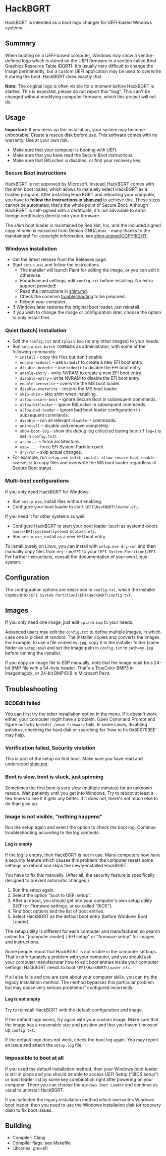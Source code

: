 # HackBGRT

HackBGRT is intended as a boot logo changer for UEFI-based Windows systems.

## Summary

When booting on a UEFI-based computer, Windows may show a vendor-defined logo which is stored on the UEFI firmware in a section called Boot Graphics Resource Table (BGRT). It's usually very difficult to change the image permanently, but a custom UEFI application may be used to overwrite it during the boot. HackBGRT does exactly that.

**Note:** The original logo is often visible for a moment before HackBGRT is started. This is expected, please do not report this "bug". This can't be changed without modifying computer firmware, which this project will not do.

## Usage

**Important:** If you mess up the installation, your system may become unbootable! Create a rescue disk before use. This software comes with no warranty. Use at your own risk.

* Make sure that your computer is booting with UEFI.
* Make sure that you have read the Secure Boot instructions.
* Make sure that BitLocker is disabled, or find your recovery key.

### Secure Boot instructions

HackBGRT is not approved by Microsoft. Instead, HackBGRT comes with the *shim* boot loader, which allows to manually select HackBGRT as a trusted program. After installing HackBGRT and rebooting your computer, you have to **follow the instructions in [shim.md](shim.md)** to achieve this. These steps cannot be automated, that's the whole point of Secure Boot. Although HackBGRT is self-signed with a certificate, it's not advisable to enroll foreign certificates directly into your firmware.

The *shim* boot loader is maintained by Red Hat, Inc, and the included signed copy of *shim* is extracted from Debian GNU/Linux – many thanks to the maintainers! For copyright information, see [shim-signed/COPYRIGHT](shim-signed/COPYRIGHT).

### Windows installation

* Get the latest release from the Releases page.
* Start `setup.exe` and follow the instructions.
	* The installer will launch Paint for editing the image, or you can edit it otherwise.
	* For advanced settings, edit `config.txt` before installing. No extra support provided!
	* Read the instructions in [shim.md](shim.md).
	* Check the common [troubleshooting](#troubleshooting) to be prepared.
	* Reboot your computer.
* If Windows later restores the original boot loader, just reinstall.
* If you wish to change the image or configuration later, choose the option to only install files.

### Quiet (batch) installation

* Edit the `config.txt` and `splash.bmp` (or any other images) to your needs.
* Run `setup.exe batch COMMANDS` as administrator, with some of the following commands:
	* `install` – copy the files but don't enable.
	* `enable-bcdedit` – use `bcdedit` to create a new EFI boot entry.
	* `disable-bcdedit` – use `bcdedit` to disable the EFI boot entry.
	* `enable-entry` – write NVRAM to create a new EFI boot entry.
	* `disable-entry` – write NVRAM to disable the EFI boot entry.
	* `enable-overwrite` – overwrite the MS boot loader.
	* `disable-overwrite` – restore the MS boot loader.
	* `skip-shim` – skip *shim* when installing.
	* `allow-secure-boot` – ignore Secure Boot in subsequent commands.
	* `allow-bitlocker` – ignore BitLocker in subsequent commands.
	* `allow-bad-loader` – ignore bad boot loader configuration in subsequent commands.
	* `disable` – run all relevant `disable-*` commands.
	* `uninstall` – disable and remove completely.
	* `show-boot-log` – show the debug log collected during boot (if `log=1` is set in `config.txt`).
	* `arch=...` – force architecture.
	* `esp=...` – force EFI System Partition path.
	* `dry-run` – skip actual changes.
* For example, run `setup.exe batch install allow-secure-boot enable-overwrite` to copy files and overwrite the MS boot loader regardless of Secure Boot status.

### Multi-boot configurations

If you only need HackBGRT for Windows:

* Run `setup.exe`, install files without enabling.
* Configure your boot loader to start `\EFI\HackBGRT\loader.efi`.

If you need it for other systems as well:

* Configure HackBGRT to start your boot loader (such as systemd-boot): `boot=\EFI\systemd\systemd-bootx64.efi`.
* Run `setup.exe`, install as a new EFI boot entry.

To install purely on Linux, you can install with `setup.exe dry-run` and then manually copy files from `dry-run/EFI` to your `[EFI System Partition]/EFI`. For further instructions, consult the documentation of your own Linux system.

## Configuration

The configuration options are described in `config.txt`, which the installer copies into `[EFI System Partition]\EFI\HackBGRT\config.txt`.

## Images

If you only need one image, just edit `splash.bmp` to your needs.

Advanced users may edit the `config.txt` to define multiple images, in which case one is picked at random. The installer copies and converts the images. For example, to use a file named `my.jpg`, copy it in the installer folder (same folder as `setup.exe`) and set the image path in `config.txt` to `path=my.jpg` before running the installer.

If you copy an image file to ESP manually, note that the image must be a 24-bit BMP file with a 54-byte header. That's a TrueColor BMP3 in Imagemagick, or 24-bit BMP/DIB in Microsoft Paint.

## Troubleshooting

### BCDEdit failed

You can first try the other installation option in the menu. If it doesn't work either, your computer might have a problem. Open Command Prompt and figure out why `bcdedit /enum firmware` fails. In some cases, disabling antivirus, checking the hard disk or searching for 'how to fix 0x800703EE' may help.

### Verification failed, Security violation

This is part of the setup on first boot. Make sure you have read and understood [shim.md](shim.md).

### Boot is slow, boot is stuck, just spinning

Sometimes the first boot is very slow (multiple minutes) for an unknown reason. Wait patiently until you get into Windows. Try to reboot at least a few times to see if it gets any better. It it does not, there's not much else to do than give up.

### Image is not visible, "nothing happens"

Run the setup again and select the option to check the boot log. Continue troubleshooting according to the log contents:

#### Log is empty

If the log is empty, then HackBGRT is not in use. Many computers now have a security feature which causes this problem: the computer resets some settings on reboot and skips the newly-installed HackBGRT.

You have to fix this manually. (After all, the security feature is specifically designed to prevent automatic changes.)

1. Run the setup again.
2. Select the option "boot to UEFI setup".
3. After a reboot, you should get into your computer's own setup utility (UEFI or Firmware settings, or so-called "BIOS").
4. Find boot options and the list of boot entries.
5. Select HackBGRT as the default boot entry (before Windows Boot Loader).

The setup utility is different for each computer and manufacturer, so search online for "[computer model] UEFI setup" or "firmware setup" for images and instructions.

Some people report that HackBGRT is not visible in the computer settings. That's unfortunately a problem with your computer, and you should ask your computer manufacturer how to edit boot entries inside your computer settings. HackBGRT needs to boot `\EFI\HackBGRT\loader.efi`.

If all else fails and you are sure about your computer skills, you can try the legacy installation method. The method bypasses this particular problem but may cause very serious problems if configured incorrectly.

#### Log is not empty

Try to reinstall HackBGRT with the default configuration and image.

If the default logo works, try again with your custom image. Make sure that the image has a reasonable size and position and that you haven't messed up `config.txt`.

If the default logo does not work, check the boot log again.
You may report an issue and attach the `setup.log` file.

### Impossible to boot at all

If you used the default installation method, then your Windows boot loader is still in place and you should be able to access UEFI Setup ("BIOS setup") or boot loader list by some key combination right after powering on your computer. There you can choose the `Windows Boot Loader` and continue as usual to uninstall HackBGRT.

If you selected the legacy installation method which overwrites Windows boot loader, then you need to use the Windows installation disk (or recovery disk) to fix boot issues.

## Building

* Compiler: Clang
* Compiler flags: see Makefile
* Libraries: gnu-efi

